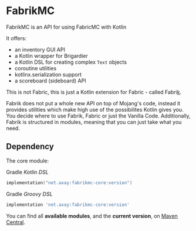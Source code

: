 # FabrikMC

FabrikMC is an API for using FabricMC with Kotlin

It offers:
- an inventory GUI API
- a Kotlin wrapper for Brigardier
- a Kotlin DSL for creating complex `Text` objects
- coroutine utilities
- kotlinx.serialization support
- a scoreboard (sideboard) API

This is not Fabric, this is just a Kotlin extension for Fabric - called Fabri<ins>k</ins>.

Fabrik does not put a whole new API on top of Mojang's code, instead it provides utilities which make high use of the possibilites Kotlin gives you. You decide where to use Fabrik, Fabric or just the Vanilla Code. Additionally, Fabrik is structured in modules, meaning that you can just take what you need.

## Dependency

The core module:

Gradle _Kotlin DSL_
```kotlin
implementation("net.axay:fabrikmc-core:version")
```

Gradle _Groovy DSL_
```groovy
implementation 'net.axay:fabrikmc-core:version'
```

You can find all **available modules**, and the **current version**, on [Maven Central](https://repo1.maven.org/maven2/net/axay/).
